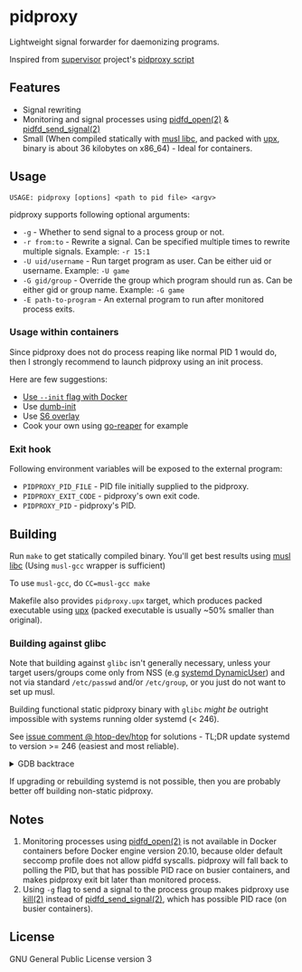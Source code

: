 # pidproxy

Lightweight signal forwarder for daemonizing programs.

Inspired from [supervisor][supervisor] project's [pidproxy script][supervisor-pidproxy-script]

## Features

- Signal rewriting
- Monitoring and signal processes using [pidfd\_open(2)][pidfd-open-2] & [pidfd\_send\_signal(2)][pidfd-send-signal-2]
- Small (When compiled statically with [musl libc][musl-libc], and packed with [upx][upx], binary is about 36 kilobytes on x86\_64) - Ideal for containers.

## Usage

```
USAGE: pidproxy [options] <path to pid file> <argv>
```

pidproxy supports following optional arguments:
- `-g` - Whether to send signal to a process group or not.
- `-r from:to` - Rewrite a signal. Can be specified multiple times to rewrite multiple signals. Example: `-r 15:1`
- `-U uid/username` - Run target program as user. Can be either uid or username. Example: `-U game`
- `-G gid/group` - Override the group which program should run as. Can be either gid or group name. Example: `-G game`
- `-E path-to-program` - An external program to run after monitored process exits.

### Usage within containers

Since pidproxy does not do process reaping like normal PID 1 would do, then I strongly recommend to launch pidproxy using an init process.

Here are few suggestions:
- [Use `--init` flag with Docker][docker-init]
- Use [dumb-init][dumb-init]
- Use [S6 overlay][s6-overlay]
- Cook your own using [go-reaper][go-reaper] for example

### Exit hook

Following environment variables will be exposed to the external program:
- `PIDPROXY_PID_FILE` - PID file initially supplied to the pidproxy.
- `PIDPROXY_EXIT_CODE` - pidproxy's own exit code.
- `PIDPROXY_PID` - pidproxy's PID.
<!--
- `PIDPROXY_CHILD_EXIT_CODE` - Monitored child exit code, if exited normally (-1 if terminated).
- `PIDPROXY_CHILD_KILL_SIGNAL` - Monitored child kill signal, if terminated (-1 if exited normally).
-->

## Building

Run `make` to get statically compiled binary. You'll get best results using [musl libc][musl-libc] (Using `musl-gcc` wrapper is sufficient)

To use `musl-gcc`, do `CC=musl-gcc make`

Makefile also provides `pidproxy.upx` target, which produces packed executable using [upx][upx] (packed executable is usually ~50% smaller than original).

### Building against glibc

Note that building against `glibc` isn't generally necessary, unless your target users/groups come only from NSS (e.g [systemd DynamicUser][systemd-dynamicuser]) and not via
standard `/etc/passwd` and/or `/etc/group`, or you just do not want to set up musl.

Building functional static pidproxy binary with `glibc` *might be* outright impossible with systems running older systemd (< 246).

See [issue comment @ htop-dev/htop](https://github.com/htop-dev/htop/issues/503#issuecomment-826007195) for solutions - TL;DR update systemd to version >= 246 (easiest and most reliable).

<details>
  <summary>GDB backtrace</summary>

  ```
  Program received signal SIGSEGV, Segmentation fault.
  0x00007ffff7c87bf1 in _nss_systemd_is_blocked () from /usr/lib/libnss_systemd.so.2
  (gdb) bt
  #0  0x00007ffff7c87bf1 in _nss_systemd_is_blocked () from /usr/lib/libnss_systemd.so.2
  #1  0x00007ffff7c8e577 in _nss_systemd_getgrgid_r () from /usr/lib/libnss_systemd.so.2
  #2  0x00000000004410a9 in getgrgid_r ()
  #3  0x0000000000401a00 in resolve_gid (gid=<optimized out>, name=<optimized out>) at user.c:153
  ```
</details>

If upgrading or rebuilding systemd is not possible, then you are probably better off building non-static pidproxy.

## Notes

1) Monitoring processes using [pidfd\_open(2)][pidfd-open-2] is not available in Docker containers before Docker engine version 20.10, because older default seccomp profile does not allow pidfd syscalls.
pidproxy will fall back to polling the PID, but that has possible PID race on busier containers, and makes pidproxy exit bit later than monitored process.
2) Using `-g` flag to send a signal to the process group makes pidproxy use [kill(2)][kill-2] instead of [pidfd\_send\_signal(2)][pidfd-send-signal-2], which has possible PID race (on busier containers).

## License

GNU General Public License version 3

<!-- links -->
[docker-init]: https://docs.docker.com/engine/reference/run/#specify-an-init-process
[dumb-init]: https://github.com/Yelp/dumb-init
[go-reaper]: https://github.com/ramr/go-reaper/
[kill-2]: https://man7.org/linux/man-pages/man2/kill.2.html
[musl-libc]: https://www.musl-libc.org/
[pidfd-open-2]: https://man7.org/linux/man-pages/man2/pidfd_open.2.html
[pidfd-send-signal-2]: https://man7.org/linux/man-pages/man2/pidfd_send_signal.2.html
[s6-overlay]: https://github.com/just-containers/s6-overlay
[supervisor-pidproxy-script]: https://github.com/Supervisor/supervisor/blob/master/supervisor/pidproxy.py
[supervisor]: http://supervisord.org
[systemd-dynamicuser]: https://www.freedesktop.org/software/systemd/man/systemd.exec.html#DynamicUser=
[upx]: https://upx.github.io/
